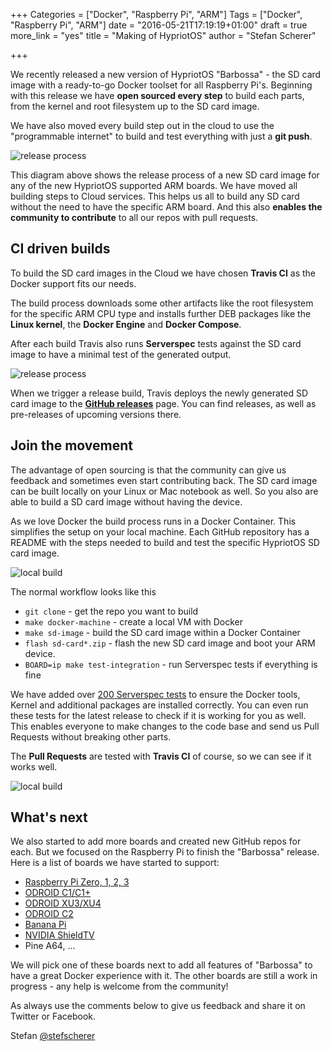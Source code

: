 +++
Categories = ["Docker", "Raspberry Pi", "ARM"]
Tags = ["Docker", "Raspberry Pi", "ARM"]
date = "2016-05-21T17:19:19+01:00"
draft = true
more_link = "yes"
title = "Making of HypriotOS"
author = "Stefan Scherer"

+++

We recently released a new version of HypriotOS "Barbossa" - the SD card image with a ready-to-go Docker toolset for all Raspberry Pi's. Beginning with this release we have **open sourced every step** to build each parts, from the kernel and root filesystem up to the SD card image.

We have also moved every build step out in the cloud to use the "programmable internet" to build and test everything with just a **git push**.

![release process](/images/making-of-hypriotos/hypriotos-release.png)

<!--more-->

This diagram above shows the release process of a new SD card image for any of the new HypriotOS supported ARM boards. We have moved all building steps to Cloud services. This helps us all to build any SD card without the need to have the specific ARM board. And this also **enables the community to contribute** to all our repos with pull requests.

## CI driven builds

To build the SD card images in the Cloud we have chosen **Travis CI** as the Docker support fits our needs.

The build process downloads some other artifacts like the root filesystem for the specific ARM CPU type and installs further DEB packages like the **Linux kernel**, the **Docker Engine** and **Docker Compose**.

After each build Travis also runs **Serverspec** tests against the SD card image to have a minimal test of the generated output.

![release process](/images/making-of-hypriotos/travis-serverspec-tests.png)

When we trigger a release build, Travis deploys the newly generated SD card image to the **[GitHub releases](https://github.com/hypriot/image-builder-rpi/releases)** page. You can find releases, as well as pre-releases of upcoming versions there.

## Join the movement

The advantage of open sourcing is that the community can give us feedback and sometimes even start contributing back. The SD card image can be built locally on your Linux or Mac notebook as well. So you also are able to build a SD card image without having the device.

As we love Docker the build process runs in a Docker Container. This simplifies the setup on your local machine. Each GitHub repository has a README with the steps needed to build and test the specific HypriotOS SD card image.

![local build](/images/making-of-hypriotos/hypriotos-local-build.png)

The normal workflow looks like this

  * `git clone` - get the repo you want to build
  * `make docker-machine` - create a local VM with Docker
  * `make sd-image` - build the SD card image within a Docker Container
  * `flash sd-card*.zip` - flash the new SD card image and boot your ARM device.
  * `BOARD=ip make test-integration` - run Serverspec tests if everything is fine

We have added over [200 Serverspec tests](https://github.com/hypriot/image-builder-rpi/tree/master/builder/test-integration/spec) to ensure the Docker tools, Kernel and additional packages are installed correctly. You can even run these tests for the latest release to check if it is working for you as well.
This enables everyone to make changes to the code base and send us Pull Requests without breaking other parts.

The **Pull Requests** are tested with **Travis CI** of course, so we can see if it works well.

![local build](/images/making-of-hypriotos/github-pr-success.png)

## What's next

We also started to add more boards and created new GitHub repos for each. But we focused on the Raspberry Pi to finish the "Barbossa" release. Here is a list of boards we have started to support:

  * [Raspberry Pi Zero, 1, 2, 3](https://github.com/hypriot/image-builder-rpi)
  * [ODROID C1/C1+](https://github.com/hypriot/image-builder-odroid-c1)
  * [ODROID XU3/XU4](https://github.com/hypriot/image-builder-odroid-xu4)
  * [ODROID C2](https://github.com/hypriot/image-builder-odroid-c2)
  * [Banana Pi](https://github.com/hypriot/image-builder-bananapi)
  * [NVIDIA ShieldTV](https://github.com/hypriot/image-builder-nvidia-shieldtv)
  * Pine A64, ...

We will pick one of these boards next to add all features of "Barbossa" to have a great Docker experience with it.
The other boards are still a work in progress - any help is welcome from the community!

As always use the comments below to give us feedback and share it on Twitter or Facebook.

Stefan [@stefscherer](https://twitter.com/stefscherer)
